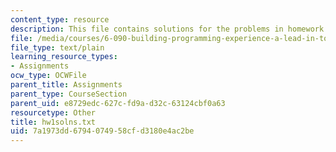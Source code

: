 ```yaml
---
content_type: resource
description: This file contains solutions for the problems in homework 1.
file: /media/courses/6-090-building-programming-experience-a-lead-in-to-6-001-january-iap-2005/7a1973dd6794074958cfd3180e4ac2be_hw1solns.txt
file_type: text/plain
learning_resource_types:
- Assignments
ocw_type: OCWFile
parent_title: Assignments
parent_type: CourseSection
parent_uid: e8729edc-627c-fd9a-d32c-63124cbf0a63
resourcetype: Other
title: hw1solns.txt
uid: 7a1973dd-6794-0749-58cf-d3180e4ac2be
---
```

